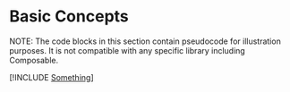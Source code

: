 # Basic Concepts
NOTE: The code blocks in this section contain pseudocode for illustration purposes.
It is not compatible with any specific library including Composable.

[!INCLUDE [Something](messaging.md)]

